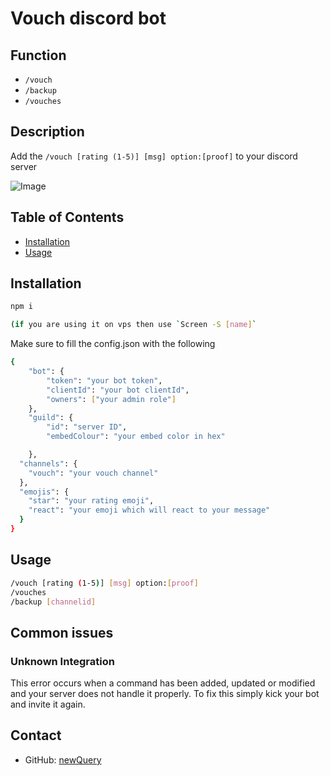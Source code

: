 # Vouch discord bot

## Function

- `/vouch`
- `/backup`
- `/vouches`

## Description

Add the `/vouch [rating (1-5)] [msg] option:[proof]` to your discord server

![Image](https://cdn.discordapp.com/attachments/1292387872418172978/1384897134201012234/image.png?ex=68541976&is=6852c7f6&hm=18298cd9d4f9dc2abc2bd3bb176e3240322a83bb033a6ae304f294528f1e7fcf&)

## Table of Contents

- [Installation](#installation)
- [Usage](#usage)

## Installation

```sh
npm i

(if you are using it on vps then use `Screen -S [name]`
```

Make sure to fill the config.json with the following

```sh
{
    "bot": {
        "token": "your bot token",
        "clientId": "your bot clientId",
        "owners": ["your admin role"]
    },
    "guild": {
        "id": "server ID",
        "embedColour": "your embed color in hex"

    },
  "channels": {
    "vouch": "your vouch channel"
  },
  "emojis": {
    "star": "your rating emoji",
    "react": "your emoji which will react to your message"
  }
}
```

## Usage
```sh
/vouch [rating (1-5)] [msg] option:[proof]
/vouches
/backup [channelid]
```


## Common issues

### Unknown Integration

This error occurs when a command has been added, updated or modified and your server does not handle it properly.
To fix this simply kick your bot and invite it again. 

## Contact

- GitHub: [newQuery](https://github.com/Aadiwrth)

